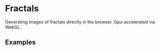 # Fractals
Generating images of fractals directly in the browser. Gpu-accelerated via WebGL.

## Examples

